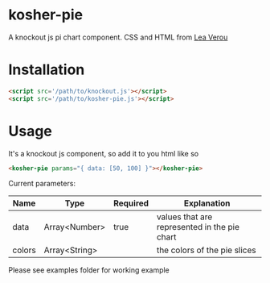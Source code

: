 # kosher-pie
A knockout js pi chart component. CSS and HTML from [Lea Verou](https://www.smashingmagazine.com/2015/07/designing-simple-pie-charts-with-css/)

# Installation
```html
<script src='/path/to/knockout.js'></script>
<script src='/path/to/kosher-pie.js'></script>
```

# Usage
It's a knockout js component, so add it to you html like so
```html
<kosher-pie params="{ data: [50, 100] }"></kosher-pie>
```

Current parameters:

| Name | Type | Required | Explanation |
|------|------|----------|-------------|
| data | Array\<Number\> | true | values that are represented in the pie chart |
| colors | Array\<String\> |      | the colors of the pie slices |


Please see examples folder for working example
